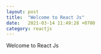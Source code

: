 ```yaml
---
layout: post
title:  "Welcome to React Js"
date:   2021-03-14 11:49:28 +0700
category: reactjs
---
```

Welcome to React Js
